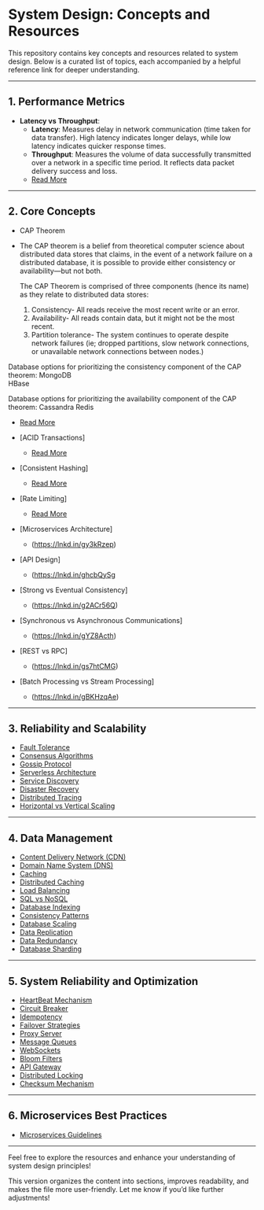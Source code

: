 # System Design: Concepts and Resources

This repository contains key concepts and resources related to system design. Below is a curated list of topics, each accompanied by a helpful reference link for deeper understanding.

---

## 1. Performance Metrics
- **Latency vs Throughput**: 
  - **Latency**: Measures delay in network communication (time taken for data transfer). High latency indicates longer delays, while low latency indicates quicker response times.
  - **Throughput**: Measures the volume of data successfully transmitted over a network in a specific time period. It reflects data packet delivery success and loss.
  - [Read More](https://aws.amazon.com/compare/the-difference-between-throughput-and-latency/)

---

## 2. Core Concepts
- CAP Theorem
- The CAP theorem is a belief from theoretical computer science about distributed data stores that claims, in the event of a network failure on a distributed database, it is possible to 
  provide either consistency or availability—but not both.
  
  The CAP Theorem is comprised of three components (hence its name) as they relate to distributed data stores:
  1.  Consistency- All reads receive the most recent write or an error.
  2.  Availability- All reads contain data, but it might not be the most recent.
  3.  Partition tolerance- The system continues to operate despite network failures (ie; dropped partitions, slow network connections, or unavailable network connections between nodes.)

 Database options for prioritizing the consistency component of the CAP theorem:
  MongoDB  
  HBase

 Database options for prioritizing the availability component of the CAP theorem:
  Cassandra
  Redis
  - [Read More](https://lnkd.in/gV7NunUD)
  
- [ACID Transactions]
  - [Read More](https://lnkd.in/gpQMxV9u)
  
- [Consistent Hashing]
   - [Read More](https://lnkd.in/gaCVWBJM)
 
- [Rate Limiting]
   - [Read More](https://lnkd.in/gjkrHkGu)
     
- [Microservices Architecture]
   - (https://lnkd.in/gy3kRzep)
  
- [API Design]
   - (https://lnkd.in/ghcbQySg
  
- [Strong vs Eventual Consistency]
   - (https://lnkd.in/g2ACr56Q)
  
- [Synchronous vs Asynchronous Communications]
   - (https://lnkd.in/gYZ8Acth)
  
- [REST vs RPC]
  - (https://lnkd.in/gs7htCMG)
  
- [Batch Processing vs Stream Processing]
   - (https://lnkd.in/gBKHzqAe)

---

## 3. Reliability and Scalability
- [Fault Tolerance](https://lnkd.in/ggzdZVhM)
- [Consensus Algorithms](https://lnkd.in/gUcVEhUx)
- [Gossip Protocol](https://lnkd.in/gvkckQGY)
- [Serverless Architecture](https://lnkd.in/g3EYA3nz)
- [Service Discovery](https://lnkd.in/gt84khQG)
- [Disaster Recovery](https://lnkd.in/grpEFGfD)
- [Distributed Tracing](https://lnkd.in/ga5FJuH2)
- [Horizontal vs Vertical Scaling](https://lnkd.in/eQc9FRjf)

---

## 4. Data Management
- [Content Delivery Network (CDN)](https://lnkd.in/e7reQ4VF)
- [Domain Name System (DNS)](https://lnkd.in/es8Fp7Q5)
- [Caching](https://lnkd.in/eZkyjptm)
- [Distributed Caching](https://lnkd.in/e4AHNSeT)
- [Load Balancing](https://lnkd.in/eWdwhGap)
- [SQL vs NoSQL](https://lnkd.in/es6vJwit)
- [Database Indexing](https://lnkd.in/ebKcznNJ)
- [Consistency Patterns](https://lnkd.in/eTZ5dHQx)
- [Database Scaling](https://lnkd.in/egFC33Zk)
- [Data Replication](https://lnkd.in/ehZjnuWx)
- [Data Redundancy](https://lnkd.in/eUCxcXr2)
- [Database Sharding](https://lnkd.in/eF_2KNKT)

---

## 5. System Reliability and Optimization
- [HeartBeat Mechanism](https://lnkd.in/eRBRtfk9)
- [Circuit Breaker](https://lnkd.in/eStETWQA)
- [Idempotency](https://lnkd.in/eSYjuq-b)
- [Failover Strategies](https://lnkd.in/eftew-CE)
- [Proxy Server](https://lnkd.in/eVCYxMZQ)
- [Message Queues](https://lnkd.in/eVeVWT3a)
- [WebSockets](https://lnkd.in/eA4zYkjF)
- [Bloom Filters](https://lnkd.in/eG3xPV-x)
- [API Gateway](https://lnkd.in/e-zCR3ft)
- [Distributed Locking](https://lnkd.in/eXsuuthN)
- [Checksum Mechanism](https://lnkd.in/ed4j8cfk)

---

## 6. Microservices Best Practices
- [Microservices Guidelines](https://lnkd.in/ea8hcbqp)

---

Feel free to explore the resources and enhance your understanding of system design principles!

This version organizes the content into sections, improves readability, and makes the file more user-friendly. Let me know if you’d like further adjustments!
